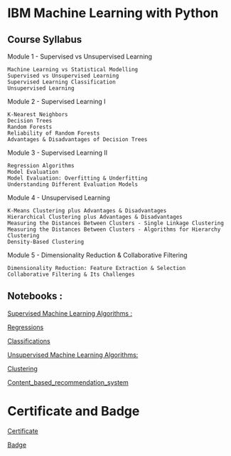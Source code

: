 # IBM Machine Learning with Python 


## Course Syllabus
Module 1 - Supervised vs Unsupervised Learning

    Machine Learning vs Statistical Modelling
    Supervised vs Unsupervised Learning 
    Supervised Learning Classification 
    Unsupervised Learning 

Module 2 - Supervised Learning I

    K-Nearest Neighbors 
    Decision Trees 
    Random Forests
    Reliability of Random Forests 
    Advantages & Disadvantages of Decision Trees 

 Module 3 - Supervised Learning II

    Regression Algorithms 
    Model Evaluation 
    Model Evaluation: Overfitting & Underfitting
    Understanding Different Evaluation Models 

 Module 4 - Unsupervised Learning

    K-Means Clustering plus Advantages & Disadvantages 
    Hierarchical Clustering plus Advantages & Disadvantages 
    Measuring the Distances Between Clusters - Single Linkage Clustering 
    Measuring the Distances Between Clusters - Algorithms for Hierarchy Clustering
    Density-Based Clustering 

Module 5 - Dimensionality Reduction & Collaborative Filtering

    Dimensionality Reduction: Feature Extraction & Selection 
    Collaborative Filtering & Its Challenges 

 
## Notebooks : 

[Supervised Machine Learning Algorithms :]()

[Regressions]()

[Classifications]()

[Unsupervised Machine Learning Algorithms:]()

[Clustering]()

[Content_based_recommendation_system]()




# Certificate and Badge 

[Certificate](https://courses.cognitiveclass.ai/certificates/dfd4142b2d0b4d09b1d731cc32c01844) 

[Badge](https://www.credly.com/badges/29d153e8-8193-4667-b04a-6072653acfc8/public_url)
